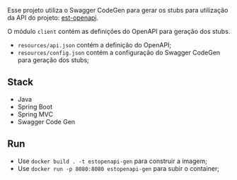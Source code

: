 Esse projeto utiliza o Swagger CodeGen para gerar os stubs para utilização da API do projeto: [est-openapi](https://github.com/vitorhm/est-openapi).

O módulo `client` contém as definições do OpenAPI para geração dos stubs.
- `resources/api.json` contém a definição do OpenAPI;
- `resources/config.json` contém a configuração do Swagger CodeGen para geração dos stubs;

##  Stack
- Java
- Spring Boot
- Spring MVC
- Swagger Code Gen

## Run
- Use `docker build . -t estopenapi-gen` para construir a imagem;
- Use `docker run -p 8080:8080 estopenapi-gen` para subir o container;